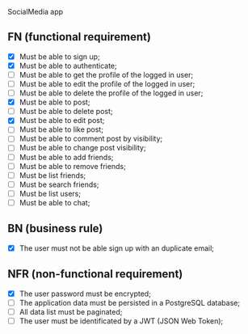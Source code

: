SocialMedia app

## FN (functional requirement)

- [x] Must be able to sign up;
- [x] Must be able to authenticate;
- [ ] Must be able to get the profile of the logged in user;
- [ ] Must be able to edit the profile of the logged in user;
- [ ] Must be able to delete the profile of the logged in user;
- [x] Must be able to post;
- [ ] Must be able to delete post;
- [x] Must be able to edit post;
- [ ] Must be able to like post;
- [ ] Must be able to comment post by visibility;
- [ ] Must be able to change post visibility;
- [ ] Must be able to add friends;
- [ ] Must be able to remove friends;
- [ ] Must be list friends;
- [ ] Must be search friends;
- [ ] Must be list users;
- [ ] Must be able to chat;

## BN (business rule)
- [x] The user must not be able sign up with an duplicate email;

## NFR (non-functional requirement)
- [x] The user password must be encrypted;
- [ ] The application data must be persisted in a PostgreSQL database;
- [ ] All data list must be paginated;
- [ ] The user must be identificated by a JWT (JSON Web Token);
